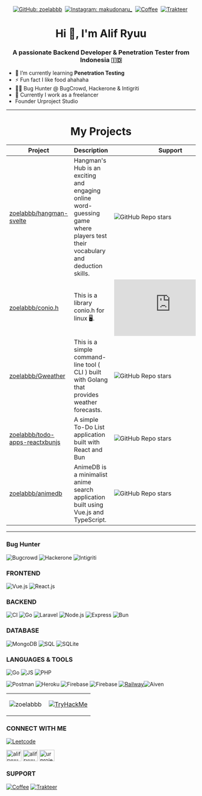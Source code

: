 <div align="center">

[![GitHub: zoelabbb](https://img.shields.io/github/followers/zoelabbb?label=follow&style=for-the-badge&logo=github)](https://github.com/zoelabbb)&nbsp;
[![Instagram: makudonaru_](https://img.shields.io/badge/Instagram-0B0D0E?style=for-the-badge&logo=instagram)](https://instagram.com/makudonaru_)&nbsp;
[![Coffee](https://img.shields.io/badge/Buy%20me%20a%20coffee-0B0D0E?style=for-the-badge&logo=ko-fi)](https://ko-fi.com/alifryuu)&nbsp;
[![Trakteer](https://img.shields.io/badge/Trakteer-red?style=for-the-badge&logo=MasterCard)](https://trakteer.id/ikoo/link)&nbsp;

</div>

<h1 align="center">Hi 👋, I'm Alif Ryuu</h1>
<h3 align="center">A passionate Backend Developer & Penetration Tester from Indonesia 🇮🇩</h3>

- 🌱 I’m currently learning **Penetration Testing**
- ⚡ Fun fact I like food ahahaha
- 🕵️‍♂️ Bug Hunter @ BugCrowd, Hackerone & Intigriti
- 🔭 Currently I work as a freelancer
- Founder Urproject Studio

<hr>

<div align="center">
<h1 align="center">My Projects</h1>

| Project                                                                                            | Description                                                                                   | Support                                                                                                |
| -------------------------------------------------------------------------------------------------- | --------------------------------------------------------------------------------------------- | ------------------------------------------------------------------------------------------------------ |
| <a href="https://github.com/zoelabbb/hangman-svelte.git">zoelabbb/hangman-svelte</a>               | Hangman's Hub is an exciting and engaging online word-guessing game where players test their vocabulary and deduction skills.                                                       | ![GitHub Repo stars](https://img.shields.io/github/stars/zoelabbb/hangman-svelte?style=plastic)               |
| <a href="https://github.com/zoelabbb/conio.h.git">zoelabbb/conio.h</a>                             | This is a library conio.h for linux 🖥️.                                                       | ![GitHub Repo stars](https://img.shields.io/github/stars/zoelabbb/conio.h?style=plastic)               |
| <a href="https://github.com/zoelabbb/Gweather.git">zoelabbb/Gweather</a>                           | This is a simple command-line tool ( CLI ) built with Golang that provides weather forecasts. | ![GitHub Repo stars](https://img.shields.io/github/stars/zoelabbb/Gweather?style=plastic)              |
| <a href="https://github.com/zoelabbb/todo-apps-reatcxbunjs.git">zoelabbb/todo-apps-reactxbunjs</a> | A simple To-Do List application built with React and Bun                                      | ![GitHub Repo stars](https://img.shields.io/github/stars/zoelabbb/todo-apps-reatcxbunjs?style=plastic) |
| <a href="https://github.com/zoelabbb/animedb.git">zoelabbb/animedb</a>                             | AnimeDB is a minimalist anime search application built using Vue.js and TypeScript.           | ![GitHub Repo stars](https://img.shields.io/github/stars/zoelabbb/animedb?style=plastic)               |

</div>

<hr>

### Bug Hunter

![Bugcrowd](https://img.shields.io/badge/Bugcrowd-red?style=for-the-badge&logo=cobaltstrike)
![Hackerone](https://img.shields.io/badge/Hackerone-black?style=for-the-badge&logo=hackerone)
![Intigriti](https://img.shields.io/badge/Intigriti-blue?style=for-the-badge&logo=intigriti)

### FRONTEND

![Vue.js](https://img.shields.io/badge/Vue.js-35495E?style=for-the-badge&logo=vue.js&logoColor=4FC08D)
![React.js](https://img.shields.io/badge/React-20232A?style=for-the-badge&logo=react&logoColor=61DAFB)

### BACKEND

![CI](https://img.shields.io/badge/-Codeigniter-404D59?style=for-the-badge&logo=codeigniter) ![Go](https://img.shields.io/badge/-GO-07405E?style=for-the-badge&logo=go)
![Laravel](https://img.shields.io/badge/-Laravel-404D59?style=for-the-badge&logo=laravel)
![Node.js](https://img.shields.io/badge/Node.js-43853D?style=for-the-badge&logo=node.js&logoColor=white) ![Express](https://img.shields.io/badge/Express.js-404D59?style=for-the-badge&logo=express) ![Bun](https://img.shields.io/badge/Bun-404D59?style=for-the-badge&logo=bun)

### DATABASE

![MongoDB](https://img.shields.io/badge/MongoDB-4EA94B?style=for-the-badge&logo=mongodb&logoColor=white) ![SQL](https://img.shields.io/badge/MySQL-blue?style=for-the-badge&logo=mysql&logoColor=white) ![SQLite](https://img.shields.io/badge/SQLite-07405E?style=for-the-badge&logo=sqlite&logoColor=white)

### LANGUAGES & TOOLS

![Go](https://img.shields.io/badge/-Go-0B0D0E?style=for-the-badge&logo=go)
![JS](https://img.shields.io/badge/Javascript-0B0D0E?style=for-the-badge&logo=javascript)
![PHP](https://img.shields.io/badge/Php-0B0D0E?style=for-the-badge&logo=php)

![Postman](https://img.shields.io/badge/Postman-0B0D0E?style=for-the-badge&logo=postman) ![Heroku](https://img.shields.io/badge/Heroku-0B0D0E?style=for-the-badge&logo=heroku) ![Firebase](https://img.shields.io/badge/Firebase-0B0D0E?style=for-the-badge&logo=firebase) ![Firebase](https://img.shields.io/badge/Planetscale-0B0D0E?style=for-the-badge&logo=planetscale) [![Railway](https://img.shields.io/badge/Railway-0B0D0E?style=for-the-badge&logo=railway)](https://railway.app/?referralCode=CANLESS)![Aiven](https://img.shields.io/badge/-Aiven-black?style=for-the-badge&logoColor=orange)

<table>
  <tr>
    <td align="left">
   <a href="#zoelabbb-title">
      <img src="https://github-readme-stats.vercel.app/api/top-langs/?username=zoelabbb&layout=compact&bg_color=20232a&hide_border=true&title_color=61dafb&text_color=ffffff&langs_count=5" alt="zoelabbb" align="left"/>
    </a>
    </td>
    <td align="right">
    <a href="#zoelabbb-title">
      <p> <img src="https://tryhackme-badges.s3.amazonaws.com/H1zoe.png" alt="TryHackMe"></p>
    </a>
    </td>
  </tr>
</table>

<h3 align="left">CONNECT WITH ME</h3>

[![Leetcode](https://img.shields.io/badge/Leet%20Code-0B0D0E?style=for-the-badge&logo=leetcode)](https://leetcode.com/zoelabbb/)

<p align="left">
<a href="https://linkedin.com/in/alifryuu" target="blank"><img align="center" src="https://raw.githubusercontent.com/rahuldkjain/github-profile-readme-generator/master/src/images/icons/Social/linked-in-alt.svg" alt="alifryuu" height="30" width="40" /></a>
<a href="https://instagram.com/alifryuu" target="blank"><img align="center" src="https://raw.githubusercontent.com/rahuldkjain/github-profile-readme-generator/master/src/images/icons/Social/instagram.svg" alt="alifryuu" height="30" width="40" /></a>
<a href="https://www.youtube.com/channel/UCnIAVbJbFLyTtXoLiSYdHKg" target="blank"><img align="center" src="https://raw.githubusercontent.com/rahuldkjain/github-profile-readme-generator/master/src/images/icons/Social/youtube.svg" alt="urproject" height="30" width="40" /></a>
</p>

<h3 align="left">SUPPORT</h3>

[![Coffee](https://img.shields.io/badge/Buy%20me%20a%20coffee-0B0D0E?style=for-the-badge&logo=ko-fi)](https://ko-fi.com/alifryuu)
[![Trakteer](https://img.shields.io/badge/Trakteer-red?style=for-the-badge&logo=MasterCard)](https://www.teer.id/ikoo)

<!--
**zoelabbb/zoelabbb** is a ✨ _special_ ✨ repository because its `README.md` (this file) appears on your GitHub profile.

Here are some ideas to get you started:

- 🔭 I’m currently working on ...
- 🌱 I’m currently learning ...
- 👯 I’m looking to collaborate on ...
- 🤔 I’m looking for help with ...
- 💬 Ask me about ...
- 📫 How to reach me: ...
- 😄 Pronouns: ...
- ⚡ Fun fact: ...
-->
